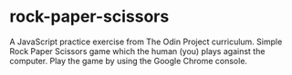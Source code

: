 # rock-paper-scissors
A JavaScript practice exercise from The Odin Project curriculum. Simple Rock Paper Scissors game which the human (you) plays against the computer. Play the game by using the Google Chrome console.
